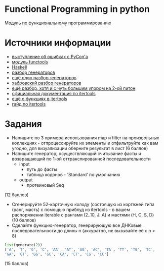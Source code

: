 # Functional Programming in python
Модуль по функциональному программированию


# Источники информации
* [выступление об ошибках с PyCon'а](https://www.youtube.com/watch?v=V2fGAv2R5j8&feature=youtu.be)
* [модуль functools](https://docs.python.org/3/library/functools.html)
* [Haskell](https://www.haskell.org/)
* [разбор генераторов](https://www.programiz.com/python-programming/generator)
* [ещё один разбор генераторов](https://realpython.com/introduction-to-python-generators/)
* [хабровский разбор генераторов](https://habr.com/ru/post/132554/)
* [ещё разбор, хотя и с чуть большим упором на 2-ой питон](https://wiki.python.org/moin/Generators)
* [официальная документация по itertools](https://docs.python.org/3/library/itertools.html)
* [ещё о функциях в itertools](https://pythonworld.ru/moduli/modul-itertools.html)
* [гайд по itertools](https://realpython.com/python-itertools/)


# Задания
* Напишите по 3 примера использования map и filter на произвольных коллекциях -
отпроцессируйте их элементы и отфильтруйте как вам угодно, для визуализации
оберните результат в лист (6 баллов)
* Напишите генератор, осуществляющий считывание фасты и возвращающий по 1-ой
оттранслированной последовательности
    * input
        * путь до фасты
        * таблица кодонов - 'Standard' по умолчанию
    * output
        * протеиновый Seq

(12 баллов)
* Сгенерируйте 52-карточную колоду (состоящую из кортежей типа (ранг, масть)
 с помощью приблуд из itertools - в вашем распоряжении iterable с рангами
 (2..10, J..A) и мастями (H, C, S, D) (10 баллов)
* Сделайте функцию-генератор, генерирующую все ДНКовые последовательности до длины n
(аккуратно, не вызывайте её с n > 8)
```python
list(generate(2))
['A', 'T', 'G', 'C', 'AA', 'AT', 'AG', 'AC', 'TA', 'TT', 'TG', 'TC',
'GA', 'GT', 'GG', 'GC', 'CA', 'CT', 'CG', 'CC']
```
(15 баллов)